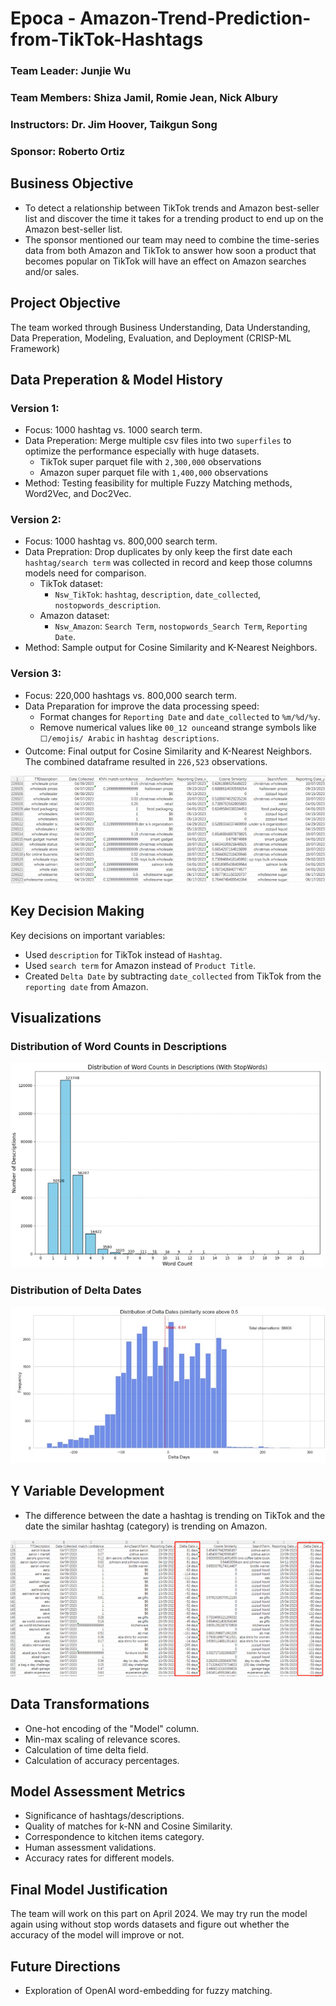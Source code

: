 # Epoca - Amazon-Trend-Prediction-from-TikTok-Hashtags

### Team Leader: Junjie Wu
### Team Members: Shiza Jamil, Romie Jean, Nick Albury
### Instructors: Dr. Jim Hoover, Taikgun Song
### Sponsor: Roberto Ortiz

## Business Objective
- To detect a relationship between TikTok trends and Amazon best-seller list and discover the time it takes for a trending product to end up on the Amazon best-seller list.
- The sponsor mentioned our team may need to combine the time-series data from both Amazon and TikTok to answer how soon a product that becomes popular on TikTok will have an effect on Amazon searches and/or sales.

## Project Objective
The team worked through Business Understanding, Data Understanding, Data Preperation, Modeling, Evaluation, and Deployment (CRISP-ML Framework)



## Data Preperation & Model History

### Version 1:
- Focus: 1000 hashtag vs. 1000 search term.
- Data Preperation: Merge multiple csv files into two `superfiles` to optimize the performance especially with huge datasets.
  - TikTok super parquet file with `2,300,000` observations
  - Amazon super parquet file with `1,400,000` observations
- Method: Testing feasibility for multiple Fuzzy Matching methods, Word2Vec, and Doc2Vec.

### Version 2:
- Focus: 1000 hashtag vs. 800,000 search term.
- Data Prepration: Drop duplicates by only keep the first date each `hashtag/search term` was collected in record and keep those columns models need for comparison.
  - TikTok dataset:
    - `Nsw_TikTok`: `hashtag`, `description`, `date_collected`, `nostopwords_description`.
  - Amazon dataset:
    - `Nsw_Amazon`: `Search Term`, `nostopwords_Search Term`, `Reporting Date`.
- Method: Sample output for Cosine Similarity and K-Nearest Neighbors.

### Version 3:
- Focus: 220,000 hashtags vs. 800,000 search term.
- Data Preparation for improve the data processing speed: 
  - Format changes for `Reporting Date` and `date_collected` to `%m/%d/%y`.
  - Remove numerical values like `00_12 ounce`and strange symbols like `⬜/emojis/ Arabic` in `hashtag descriptions`.
- Outcome: Final output for Cosine Similarity and K-Nearest Neighbors. The combined dataframe resulted in `226,523` observations.

![Model Evolution Graphic](https://github.com/JunjieWerg/Assets/blob/main/Model%20Evolution%20Graphic.png)

## Key Decision Making

Key decisions on important variables:
- Used `description` for TikTok instead of `Hashtag`.
- Used `search term` for Amazon instead of `Product Title`.
- Created `Delta Date` by subtracting `date_collected` from TikTok from the `reporting date` from Amazon.

## Visualizations

### Distribution of Word Counts in Descriptions

![Distribution of Word Counts in Descriptions](https://github.com/JunjieWerg/Assets/blob/main/Distribution%20of%20Word%20Counts.png)

### Distribution of Delta Dates

![Distribution of Delta Dates](https://github.com/JunjieWerg/Assets/blob/main/Distribution%20of%20Delta%20Dates.jpg)


## Y Variable Development

- The difference between the date a hashtag is trending on TikTok and the date the similar hashtag (category) is trending on Amazon.

![Y Variable Development](https://github.com/JunjieWerg/Assets/blob/main/Y%20Variable%20Development.png)


## Data Transformations

- One-hot encoding of the "Model" column.
- Min-max scaling of relevance scores.
- Calculation of time delta field.
- Calculation of accuracy percentages.

## Model Assessment Metrics

- Significance of hashtags/descriptions.
- Quality of matches for k-NN and Cosine Similarity.
- Correspondence to kitchen items category.
- Human assessment validations.
- Accuracy rates for different models.

## Final Model Justification
The team will work on this part on April 2024. We may try run the model again using without stop words datasets and figure out whether the accuracy of the model will improve or not.

## Future Directions

- Exploration of OpenAI word-embedding for fuzzy matching.
